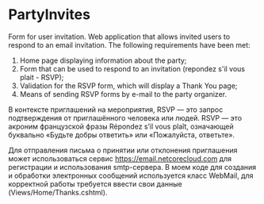 # PartyInvites
Form for user invitation.
Web application that allows invited users to respond to an email invitation.
The following requirements have been met:
1) Home page displaying information about the party;
2) Form that can be used to respond to an invitation (repondez s'il vous plait - RSVP);
3) Validation for the RSVP form, which will display a Thank You page;
4) Means of sending RSVP forms by e-mail to the party organizer.

В контексте приглашений на мероприятия, RSVP — это запрос подтверждения от приглашённого человека или людей. 
RSVP — это акроним французской фразы Répondez s’il vous plaît, означающей буквально «Будьте добры ответить» или «Пожалуйста, ответьте». 

Для отправления письма о принятии или отклонения приглашения может использоваться сервис https://email.netcorecloud.com для регистрации и использования smtp-сервера.
В моем коде для создания и обработки электронных сообщений используется класс WebMail, для корректной работы требуется ввести свои данные (Views/Home/Thanks.cshtml).
